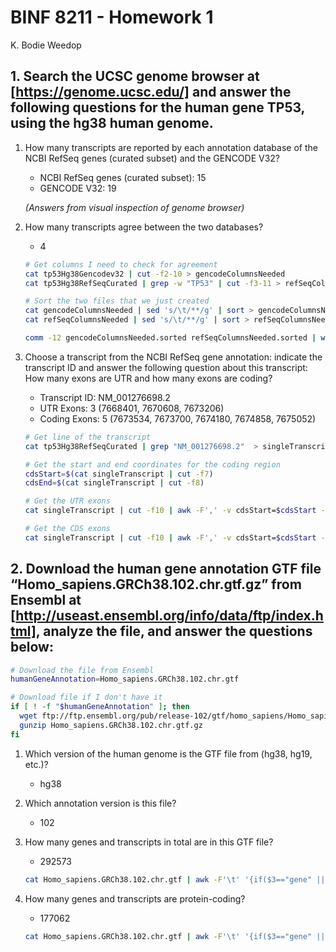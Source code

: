 # BINF 8211 - Homework 1

K. Bodie Weedop

## 1. Search the UCSC genome browser at [https://genome.ucsc.edu/] and answer the following questions for the human gene TP53, using the hg38 human genome.

1. How many transcripts are reported by each annotation database of the NCBI RefSeq genes (curated subset) and the GENCODE V32?
    
    - NCBI RefSeq genes (curated subset): 15
    - GENCODE V32: 19 
    
    _(Answers from visual inspection of genome browser)_

2. How many transcripts agree between the two databases?

    - 4

    ```bash
    # Get columns I need to check for agreement
    cat tp53Hg38Gencodev32 | cut -f2-10 > gencodeColumnsNeeded
    cat tp53Hg38RefSeqCurated | grep -w "TP53" | cut -f3-11 > refSeqColumnsNeeded

    # Sort the two files that we just created
    cat gencodeColumnsNeeded | sed 's/\t/**/g' | sort > gencodeColumnsNeeded.sorted
    cat refSeqColumnsNeeded | sed 's/\t/**/g' | sort > refSeqColumnsNeeded.sorted

    comm -12 gencodeColumnsNeeded.sorted refSeqColumnsNeeded.sorted | wc -l
    ```

3. Choose a transcript from the NCBI RefSeq gene annotation: indicate the transcript ID and answer the following question about this transcript: How many exons are UTR and how many exons are coding?

    - Transcript ID: NM_001276698.2
    - UTR Exons: 3 (7668401, 7670608, 7673206)
    - Coding Exons: 5 (7673534, 7673700, 7674180, 7674858, 7675052)

    ```bash
    # Get line of the transcript
    cat tp53Hg38RefSeqCurated | grep "NM_001276698.2"  > singleTranscript

    # Get the start and end coordinates for the coding region
    cdsStart=$(cat singleTranscript | cut -f7)
    cdsEnd=$(cat singleTranscript | cut -f8)

    # Get the UTR exons
    cat singleTranscript | cut -f10 | awk -F',' -v cdsStart=$cdsStart -v cdsEnd=$cdsEnd 'x=1 {while( x<NF ){ if ( $x<cdsStart || $x>cdsEnd ){ print $x } x++}} | wc -l'

    # Get the CDS exons
    cat singleTranscript | cut -f10 | awk -F',' -v cdsStart=$cdsStart -v cdsEnd=$cdsEnd 'x=1 {while( x<NF ){ if ( $x>cdsStart ){ print $x } x++}}' | wc -l
    ```

## 2. Download the human gene annotation GTF file “Homo_sapiens.GRCh38.102.chr.gtf.gz” from  Ensembl at [http://useast.ensembl.org/info/data/ftp/index.html], analyze the file, and answer the questions below:

```bash
# Download the file from Ensembl
humanGeneAnnotation=Homo_sapiens.GRCh38.102.chr.gtf

# Download file if I don't have it
if [ ! -f "$humanGeneAnnotation" ]; then
  wget ftp://ftp.ensembl.org/pub/release-102/gtf/homo_sapiens/Homo_sapiens.GRCh38.102.chr.gtf.gz
  gunzip Homo_sapiens.GRCh38.102.chr.gtf.gz
fi
```

1. Which version of the human genome is the GTF file from (hg38, hg19, etc.)? 
    
    - hg38

2. Which annotation version is this file?
    
    - 102

3. How many genes and transcripts in total are in this GTF file?

    - 292573

    ```bash
    cat Homo_sapiens.GRCh38.102.chr.gtf | awk -F'\t' '{if($3=="gene" || $3=="transcript" ){print $0}}' | wc -l
    ```

4. How many genes and transcripts are protein-coding?

    - 177062

    ```bash
    cat Homo_sapiens.GRCh38.102.chr.gtf | awk -F'\t' '{if($3=="gene" || $3=="transcript" ){print $0}}' | grep -c "protein_coding"
    ```
